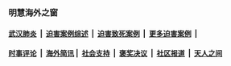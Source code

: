 
### 明慧海外之窗

####  [武汉肺炎](indexes/365.md?t=05110800) &nbsp;|&nbsp;  [迫害案例综述](indexes/328.md?t=05110800) &nbsp;|&nbsp; [迫害致死案例](indexes/277.md?t=05110800)  &nbsp;|&nbsp; [更多迫害案例](indexes/81.md?t=05110800)  &nbsp;|&nbsp; 
####  [时事评论](indexes/19.md?t=05110800) &nbsp;|&nbsp; [海外简讯](indexes/245.md?t=05110800)&nbsp;|&nbsp;  [社会支持](indexes/140.md?t=05110800) &nbsp;|&nbsp; [褒奖决议](indexes/282.md?t=05110800) &nbsp;|&nbsp; [社区报道](indexes/91.md?t=05110800)  &nbsp;|&nbsp; [天人之间](indexes/78.md?t=05110800) 

